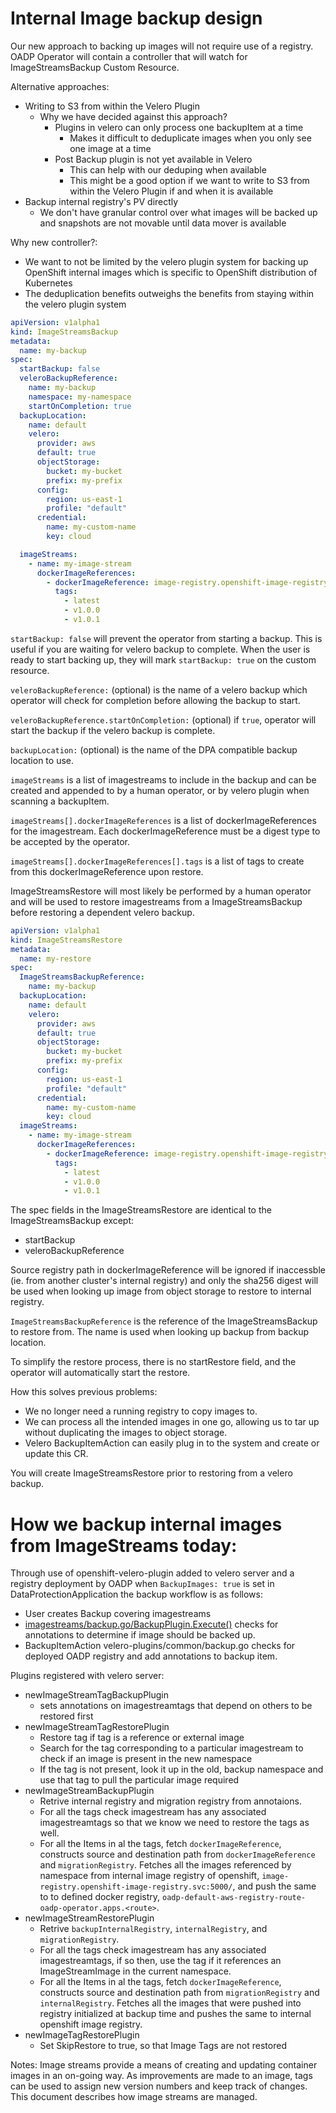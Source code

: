 # Internal Image backup design

Our new approach to backing up images will not require use of a registry.
OADP Operator will contain a controller that will watch for ImageStreamsBackup Custom Resource.

Alternative approaches:
- Writing to S3 from within the Velero Plugin
  - Why we have decided against this approach?
    - Plugins in velero can only process one backupItem at a time
      - Makes it difficult to deduplicate images when you only see one image at a time
    - Post Backup plugin is not yet available in Velero
      - This can help with our deduping when available
      - This might be a good option if we want to write to S3 from within the Velero Plugin if and when it is available
- Backup internal registry's PV directly
  - We don't have granular control over what images will be backed up and snapshots are not movable until data mover is available

Why new controller?:
- We want to not be limited by the velero plugin system for backing up OpenShift internal images which is specific to OpenShift distribution of Kubernetes
- The deduplication benefits outweighs the benefits from staying within the velero plugin system

```yaml
apiVersion: v1alpha1
kind: ImageStreamsBackup
metadata:
  name: my-backup
spec:
  startBackup: false
  veleroBackupReference:
    name: my-backup
    namespace: my-namespace
    startOnCompletion: true
  backupLocation:
    name: default
    velero:
      provider: aws
      default: true
      objectStorage:
        bucket: my-bucket
        prefix: my-prefix
      config:
        region: us-east-1
        profile: "default"
      credential:
        name: my-custom-name
        key: cloud

  imageStreams:
    - name: my-image-stream
      dockerImageReferences:
        - dockerImageReference: image-registry.openshift-image-registry.svc:5000/openshift/apicast-gateway@sha256:313df5722ddd866d43758af161e5932dfd4648b99a5c57acfddfc2a955669fe8
          tags:
            - latest
            - v1.0.0
            - v1.0.1
```
`startBackup: false` will prevent the operator from starting a backup. This is useful if you are waiting for velero backup to complete.
When the user is ready to start backing up, they will mark `startBackup: true` on the custom resource.

`veleroBackupReference:` (optional) is the name of a velero backup which operator will check for completion before allowing the backup to start.

`veleroBackupReference.startOnCompletion:` (optional) if `true`, operator will start the backup if the velero backup is complete.

`backupLocation:` (optional) is the name of the DPA compatible backup location to use.

`imageStreams` is a list of imagestreams to include in the backup and can be created and appended to by a human operator, or by velero plugin when scanning a backupItem.

`imageStreams[].dockerImageReferences` is a list of dockerImageReferences for the imagestream. Each dockerImageReference must be a digest type to be accepted by the operator.

`imageStreams[].dockerImageReferences[].tags` is a list of tags to create from this dockerImageReference upon restore.

ImageStreamsRestore will most likely be performed by a human operator and will be used to restore imagestreams from a ImageStreamsBackup before restoring a dependent velero backup.

```yaml
apiVersion: v1alpha1
kind: ImageStreamsRestore
metadata:
  name: my-restore
spec:
  ImageStreamsBackupReference:
    name: my-backup
  backupLocation:
    name: default
    velero:
      provider: aws
      default: true
      objectStorage:
        bucket: my-bucket
        prefix: my-prefix
      config:
        region: us-east-1
        profile: "default"
      credential:
        name: my-custom-name
        key: cloud
  imageStreams:
    - name: my-image-stream
      dockerImageReferences:
        - dockerImageReference: image-registry.openshift-image-registry.svc:5000/openshift/apicast-gateway@sha256:313df5722ddd866d43758af161e5932dfd4648b99a5c57acfddfc2a955669fe8
          tags:
            - latest
            - v1.0.0
            - v1.0.1
```

The spec fields in the ImageStreamsRestore are identical to the ImageStreamsBackup except:
- startBackup
- veleroBackupReference

Source registry path in dockerImageReference will be ignored if inaccessble (ie. from another cluster's internal registry) and only the sha256 digest will be used when looking up image from object storage to restore to internal registry.

`ImageStreamsBackupReference` is the reference of the ImageStreamsBackup to restore from. The name is used when looking up backup from backup location.

To simplify the restore process, there is no startRestore field, and the operator will automatically start the restore.

How this solves previous problems:
- We no longer need a running registry to copy images to.
- We can process all the intended images in one go, allowing us to tar up without duplicating the images to object storage.
- Velero BackupItemAction can easily plug in to the system and create or update this CR.

You will create ImageStreamsRestore prior to restoring from a velero backup.


# How we backup internal images from ImageStreams today:

Through use of openshift-velero-plugin added to velero server and a registry deployment by OADP when `BackupImages: true` is set in DataProtectionApplication the backup workflow is as follows:
- User creates Backup covering imagestreams
- [imagestreams/backup.go/BackupPlugin.Execute()](https://github.com/openshift/openshift-velero-plugin//blob/004e1f89e04e9f422d55e59c5caa07471f96d0f5/velero-plugins/imagestream/backup.go#L32) checks for annotations to determine if image should be backed up.
- BackupItemAction velero-plugins/common/backup.go checks for deployed OADP registry and add annotations to backup item.

Plugins registered with velero server:
- newImageStreamTagBackupPlugin
  - sets annotations on imagestreamtags that depend on others to be restored first
- newImageStreamTagRestorePlugin
  - Restore tag if tag is a reference or external image
  - Search for the tag corresponding to a particular imagestream to check if an image is present in the new namespace 
  - If the tag is not present, look it up in the old, backup namespace and use that tag to pull the particular image required
- newImageStreamBackupPlugin
  - Retrive internal registry and migration registry from annotaions.
  - For all the tags check imagestream has any associated imagestreamtags so that we know we need to restore the tags as well.
  - For all the Items in al the tags, fetch `dockerImageReference`, constructs source and destination path from `dockerImageReference` and `migrationRegistry`. Fetches all the images referenced by namespace from internal image registry of openshift, `image-registry.openshift-image-registry.svc:5000/`,  and push the same to to defined docker registry, `oadp-default-aws-registry-route-oadp-operator.apps.<route>`.
- newImageStreamRestorePlugin
  - Retrive `backupInternalRegistry`, `internalRegistry`, and `migrationRegistry`.
  - For all the tags check imagestream has any associated imagestreamtags, if so then, use the tag if it references an ImageStreamImage in the current namespace.
  - For all the Items in al the tags, fetch `dockerImageReference`, constructs source and destination path from `migrationRegistry` and `internalRegistry`. Fetches all the images that were pushed into registry initialized at backup time and pushes the same to internal openshift image registry.
- newImageTagRestorePlugin
  - Set SkipRestore to true, so that Image Tags are not restored

Notes:
Image streams provide a means of creating and updating container images in an on-going way. As improvements are made to an image, tags can be used to assign new version numbers and keep track of changes. This document describes how image streams are managed.

